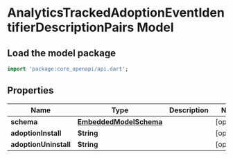 # AnalyticsTrackedAdoptionEventIdentifierDescriptionPairs Model

## Load the model package
```dart
import 'package:core_openapi/api.dart';
```

## Properties
Name | Type | Description | Notes
------------ | ------------- | ------------- | -------------
**schema** | [**EmbeddedModelSchema**](EmbeddedModelSchema) |  | [optional] 
**adoptionInstall** | **String** |  | [optional] 
**adoptionUninstall** | **String** |  | [optional] 




